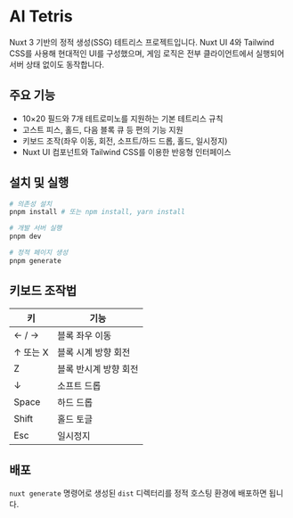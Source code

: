 # AI Tetris

Nuxt 3 기반의 정적 생성(SSG) 테트리스 프로젝트입니다. Nuxt UI 4와 Tailwind CSS를 사용해 현대적인 UI를 구성했으며, 게임 로직은 전부 클라이언트에서 실행되어 서버 상태 없이도 동작합니다.

## 주요 기능
- 10×20 필드와 7개 테트로미노를 지원하는 기본 테트리스 규칙
- 고스트 피스, 홀드, 다음 블록 큐 등 편의 기능 지원
- 키보드 조작(좌우 이동, 회전, 소프트/하드 드롭, 홀드, 일시정지)
- Nuxt UI 컴포넌트와 Tailwind CSS를 이용한 반응형 인터페이스

## 설치 및 실행
```bash
# 의존성 설치
pnpm install # 또는 npm install, yarn install

# 개발 서버 실행
pnpm dev

# 정적 페이지 생성
pnpm generate
```

## 키보드 조작법
| 키 | 기능 |
| --- | --- |
| ← / → | 블록 좌우 이동 |
| ↑ 또는 X | 블록 시계 방향 회전 |
| Z | 블록 반시계 방향 회전 |
| ↓ | 소프트 드롭 |
| Space | 하드 드롭 |
| Shift | 홀드 토글 |
| Esc | 일시정지 |

## 배포
`nuxt generate` 명령어로 생성된 `dist` 디렉터리를 정적 호스팅 환경에 배포하면 됩니다.
